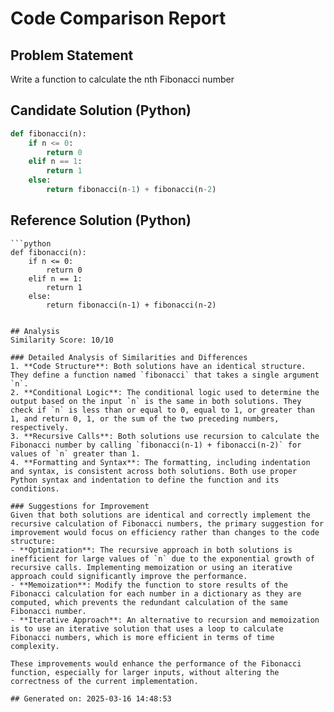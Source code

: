 # Code Comparison Report

## Problem Statement
Write a function to calculate the nth Fibonacci number
## Candidate Solution (Python)
```Python
def fibonacci(n):
    if n <= 0:
        return 0
    elif n == 1:
        return 1
    else:
        return fibonacci(n-1) + fibonacci(n-2)
```

## Reference Solution (Python)
```
```python
def fibonacci(n):
    if n <= 0:
        return 0
    elif n == 1:
        return 1
    else:
        return fibonacci(n-1) + fibonacci(n-2)
```
```

## Analysis
Similarity Score: 10/10

### Detailed Analysis of Similarities and Differences
1. **Code Structure**: Both solutions have an identical structure. They define a function named `fibonacci` that takes a single argument `n`.
2. **Conditional Logic**: The conditional logic used to determine the output based on the input `n` is the same in both solutions. They check if `n` is less than or equal to 0, equal to 1, or greater than 1, and return 0, 1, or the sum of the two preceding numbers, respectively.
3. **Recursive Calls**: Both solutions use recursion to calculate the Fibonacci number by calling `fibonacci(n-1) + fibonacci(n-2)` for values of `n` greater than 1.
4. **Formatting and Syntax**: The formatting, including indentation and syntax, is consistent across both solutions. Both use proper Python syntax and indentation to define the function and its conditions.

### Suggestions for Improvement
Given that both solutions are identical and correctly implement the recursive calculation of Fibonacci numbers, the primary suggestion for improvement would focus on efficiency rather than changes to the code structure:
- **Optimization**: The recursive approach in both solutions is inefficient for large values of `n` due to the exponential growth of recursive calls. Implementing memoization or using an iterative approach could significantly improve the performance.
- **Memoization**: Modify the function to store results of the Fibonacci calculation for each number in a dictionary as they are computed, which prevents the redundant calculation of the same Fibonacci number.
- **Iterative Approach**: An alternative to recursion and memoization is to use an iterative solution that uses a loop to calculate Fibonacci numbers, which is more efficient in terms of time complexity.

These improvements would enhance the performance of the Fibonacci function, especially for larger inputs, without altering the correctness of the current implementation.

## Generated on: 2025-03-16 14:48:53
